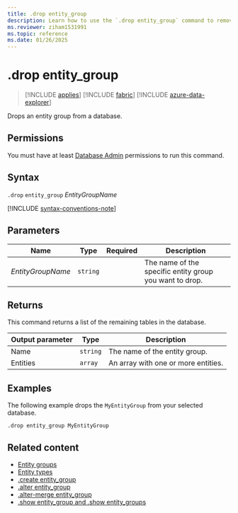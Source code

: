 ```yaml
---
title: .drop entity_group
description: Learn how to use the `.drop entity_group` command to remove an entity group from your database.
ms.reviewer: ziham1531991
ms.topic: reference
ms.date: 01/26/2025
---
```


# .drop entity_group

> [!INCLUDE [applies](../includes/applies-to-version/applies.md)] [!INCLUDE [fabric](../includes/applies-to-version/fabric.md)] [!INCLUDE [azure-data-explorer](../includes/applies-to-version/azure-data-explorer.md)]

Drops an entity group from a database.

## Permissions

You must have at least [Database Admin](../access-control/role-based-access-control.md) permissions to run this command.

## Syntax

`.drop` `entity_group` *EntityGroupName*

[!INCLUDE [syntax-conventions-note](../includes/syntax-conventions-note.md)]

## Parameters

|Name|Type|Required|Description|
|--|--|--|--|
|*EntityGroupName*| `string` | |The name of the specific entity group you want to drop. |

## Returns

This command returns a list of the remaining tables in the database.

|Output parameter |Type |Description|
|---|---|---|
|Name | `string` | The name of the entity group.|
|Entities | `array` | An array with one or more entities.|

## Examples

The following example drops the `MyEntityGroup` from your selected database.

```kusto
.drop entity_group MyEntityGroup
```

## Related content

* [Entity groups](entity-groups.md)
* [Entity types](../query/schema-entities/index.md)
* [.create entity_group](create-entity-group.md)
* [.alter entity_group](alter-entity-group.md)
* [.alter-merge entity_group](alter-merge-entity-group.md)
* [.show entity_group and .show entity_groups](show-entity-group.md)